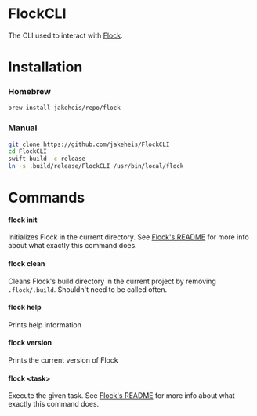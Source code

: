 # FlockCLI

The CLI used to interact with [Flock](https://github.com/jakeheis/Flock).

# Installation
### Homebrew
```bash
brew install jakeheis/repo/flock
```
### Manual
```bash
git clone https://github.com/jakeheis/FlockCLI
cd FlockCLI
swift build -c release
ln -s .build/release/FlockCLI /usr/bin/local/flock
```
# Commands
#### flock init          
Initializes Flock in the current directory. See [Flock's README](https://github.com/jakeheis/Flock/blob/master/README.md#init) for more info about what exactly this command does.
#### flock clean
Cleans Flock's build directory in the current project by removing `.flock/.build`. Shouldn't need to be called often.
#### flock help
Prints help information
#### flock version
Prints the current version of Flock
#### flock \<task\>
Execute the given task. See [Flock's README](https://github.com/jakeheis/Flock/blob/master/README.md#running-tasks) for more info about what exactly this command does.
